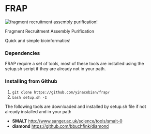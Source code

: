 # FRAP
![fragment recruitment assembly purification!](frap/FRAP_pic.png)

Fragment Recruitment Assembly Purification 

Quick and simple bioinformatics!

### Dependencies ###

FRAP require a set of tools, most of these tools are installed using the setup.sh script if they are already not in your path.
  
### Installing <this software> from Github

1. `git clone https://github.com/yinacobian/frap/`
2. `bash setup.sh -I`
  
The following tools are downloaded and installed by setup.sh file if not already installed and in your path
* **SMALT** http://www.sanger.ac.uk/science/tools/smalt-0
* **diamond** https://github.com/bbuchfink/diamond

